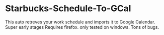 # Starbucks-Schedule-To-GCal
This auto retreves your work schedule and imports it to Google Calendar. Super early stages
Requires firefox. only tested on windows. Tons of bugs. 
